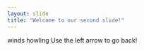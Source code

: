 ```yaml
---
layout: slide
title: "Welcome to our second slide!"
---
```

winds howling
Use the left arrow to go back!
